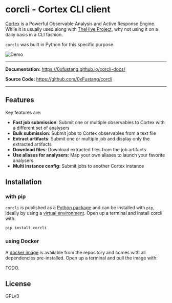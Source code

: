 # corcli - Cortex CLI client

[Cortex] is a Powerful Observable Analysis and Active Response Engine. While it is usually used along with [TheHive Project], why not using it on a daily basis in a CLI fashion.

`corcli` was built in Python for this specific purpose.

![Demo](img/demo.gif)

---

**Documentation:** https://0xfustang.github.io/corcli-docs/

**Source Code:** https://github.com/0xFustang/corcli

---

## Features

Key features are:

- **Fast job submission**: Submit one or multiple observables to Cortex with a different set of analysers
- **Bulk submission**: Submit jobs to Cortex observables from a text file
- **Extract artifacts**: Submit one or multiple job and display only the extracted artifacts
- **Download files**: Download extracted files from the job artifacts
- **Use aliases for analysers**: Map your own aliases to launch your favorite analysers
- **Multi instance config**: Submit jobs to another Cortex instance

[TheHive Project]: https://thehive-project.org/
[Cortex]: https://github.com/TheHive-Project/Cortex


## Installation

### with pip 

`corcli` is published as a [Python package] and can be installed with `pip`, ideally by using a [virtual environment]. Open up a terminal and install corcli with:

```sh
pip install corcli
```

[Python package]: https://pypi.org/project/corcli/
[virtual environment]: https://realpython.com/what-is-pip/#using-pip-in-a-python-virtual-environment

### using Docker

A [docker image] is available from the repository and comes with all dependencies pre-installed. Open up a terminal and pull the image with:

TODO.

[docker image]: https://pypi.org/project/corcli/

## License

GPLv3